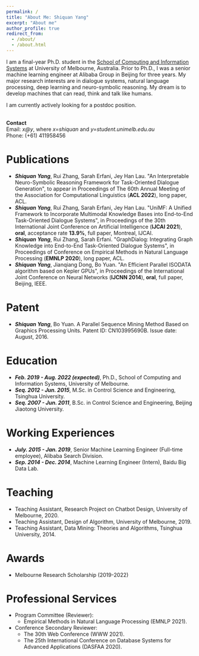 ```yaml
---
permalink: /
title: "About Me: Shiquan Yang"
excerpt: "About me"
author_profile: true
redirect_from: 
  - /about/
  - /about.html
---
```


I am a final-year Ph.D. student in the [School of Computing and Information Systems](https://cis.unimelb.edu.au/) at University of Melbourne, Australia. Prior to Ph.D., I was a senior machine learning engineer at Alibaba Group in Beijing for three years. My major research interests are in dialogue systems, natural language processing, deep learning and neuro-symbolic reasoning. My dream is to develop machines that can read, think and talk like humans.

I am currently actively looking for a postdoc position.
<br/>
<br/>

**Contact**  
Email: *x@y*, where *x=shiquan* and *y=student.unimelb.edu.au*  
Phone: (+61) 411958456

Publications
======
* ***Shiquan Yang***, Rui Zhang, Sarah Erfani, Jey Han Lau. "An Interpretable Neuro-Symbolic Reasoning Framework for Task-Oriented Dialogue Generation", to appear in Proceedings of The 60th Annual Meeting of the Association for Computational Linguistics (**ACL 2022**), long paper, ACL.
* ***Shiquan Yang***, Rui Zhang, Sarah Erfani, Jey Han Lau. "UniMF: A Unified Framework to Incorporate Multimodal Knowledge Bases into End-to-End Task-Oriented Dialogue Systems", in Proceedings of the 30th International Joint Conference on Artificial Intelligence (**IJCAI 2021**), **oral**, acceptance rate **13.9%**, full paper, Montreal, IJCAI.
* ***Shiquan Yang***, Rui Zhang, Sarah Erfani. "GraphDialog: Integrating Graph Knowledge into End-to-End Task-Oriented Dialogue Systems", in Proceedings of Conference on Empirical Methods in Natural Language Processing (**EMNLP 2020**), long paper, ACL.
* ***Shiquan Yang***, Jianqiang Dong, Bo Yuan. "An Efficient Parallel ISODATA algorithm based on Kepler GPUs", in Proceedings of the International Joint Conference on Neural Networks (**IJCNN 2014**), **oral**, full paper, Beijing, IEEE. 

Patent
======
* ***Shiquan Yang***, Bo Yuan. A Parallel Sequence Mining Method Based on Graphics Processing Units. Patent ID: CN103995690B. Issue date: August, 2016.

Education
======
* ***Feb. 2019 - Aug. 2022 (expected)***, Ph.D., School of Computing and Information Systems, University of Melbourne.
* ***Seq. 2012 - Jun. 2015***, M.Sc. in Control Science and Engineering, Tsinghua University.
* ***Seq. 2007 - Jun. 2011***, B.Sc. in Control Science and Engineering, Beijing Jiaotong University.

Working Experiences
======
* ***July. 2015 - Jan. 2019***, Senior Machine Learning Engineer (Full-time employee), Alibaba Search Division.
* ***Sep. 2014 - Dec. 2014***, Machine Learning Engineer (Intern), Baidu Big Data Lab.

Teaching
======
* Teaching Assistant, Research Project on Chatbot Design, University of Melbourne, 2020.
* Teaching Assistant, Design of Algorithm, University of Melbourne, 2019.
* Teaching Assistant, Data Mining: Theories and Algorithms, Tsinghua University, 2014.

Awards
======
* Melbourne Research Scholarship (2019-2022)

Professional Services
======
- Program Committee (Reviewer):
    - Empirical Methods in Natural Language Processing (EMNLP 2021).
- Conference Secondary Reviewer:
    - The 30th Web Conference (WWW 2021).
    - The 25th International Conference on Database Systems for Advanced Applications (DASFAA 2020).
